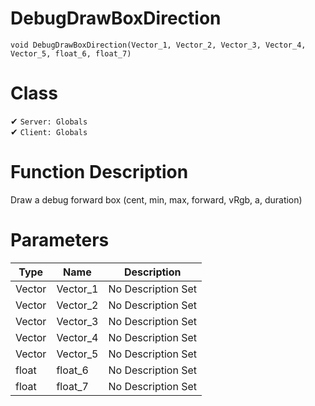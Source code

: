 # DebugDrawBoxDirection
```
void DebugDrawBoxDirection(Vector_1, Vector_2, Vector_3, Vector_4, Vector_5, float_6, float_7)
```
# Class
✔ `Server: Globals`  
✔ `Client: Globals`  

# Function Description
Draw a debug forward box (cent, min, max, forward, vRgb, a, duration)
# Parameters
Type|Name|Description
--|--|--
Vector|Vector_1|No Description Set
Vector|Vector_2|No Description Set
Vector|Vector_3|No Description Set
Vector|Vector_4|No Description Set
Vector|Vector_5|No Description Set
float|float_6|No Description Set
float|float_7|No Description Set
